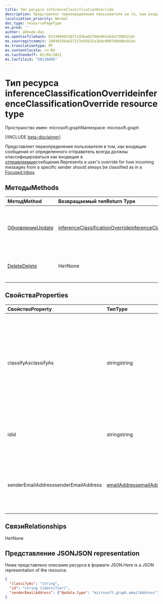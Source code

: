 ```yaml
---
title: Тип ресурса inferenceClassificationOverride
description: Представляет переопределения пользователя на то, как входящие сообщения от определенного отправитель всегда должны классифицироваться как
localization_priority: Normal
doc_type: resourcePageType
ms.prod: ''
author: abheek-das
ms.openlocfilehash: 63149690230f1c83ba62f60e963a64a7300d22dc
ms.sourcegitcommit: 1004835b44271f2e50332a1bdc9097d4b06a914a
ms.translationtype: MT
ms.contentlocale: ru-RU
ms.lasthandoff: 02/06/2021
ms.locfileid: "50130895"
---
```

# <a name="inferenceclassificationoverride-resource-type"></a><span data-ttu-id="d4bfd-103">Тип ресурса inferenceClassificationOverride</span><span class="sxs-lookup"><span data-stu-id="d4bfd-103">inferenceClassificationOverride resource type</span></span>

<span data-ttu-id="d4bfd-104">Пространство имен: microsoft.graph</span><span class="sxs-lookup"><span data-stu-id="d4bfd-104">Namespace: microsoft.graph</span></span>

[!INCLUDE [beta-disclaimer](../../includes/beta-disclaimer.md)]

<span data-ttu-id="d4bfd-105">Представляет переопределения пользователя в том, как входящие сообщения от определенного отправитель всегда должны классифицироваться как входящие в [отправляемые](manage-focused-inbox.md)сообщения.</span><span class="sxs-lookup"><span data-stu-id="d4bfd-105">Represents a user's override for how incoming messages from a specific sender should always be classified as in a [Focused Inbox](manage-focused-inbox.md).</span></span>


## <a name="methods"></a><span data-ttu-id="d4bfd-106">Методы</span><span class="sxs-lookup"><span data-stu-id="d4bfd-106">Methods</span></span>

| <span data-ttu-id="d4bfd-107">Метод</span><span class="sxs-lookup"><span data-stu-id="d4bfd-107">Method</span></span>           | <span data-ttu-id="d4bfd-108">Возвращаемый тип</span><span class="sxs-lookup"><span data-stu-id="d4bfd-108">Return Type</span></span>    |<span data-ttu-id="d4bfd-109">Описание</span><span class="sxs-lookup"><span data-stu-id="d4bfd-109">Description</span></span>|
|:---------------|:--------|:----------|
|[<span data-ttu-id="d4bfd-110">Обновление</span><span class="sxs-lookup"><span data-stu-id="d4bfd-110">Update</span></span>](../api/inferenceclassificationoverride-update.md) | [<span data-ttu-id="d4bfd-111">inferenceClassificationOverride</span><span class="sxs-lookup"><span data-stu-id="d4bfd-111">inferenceClassificationOverride</span></span>](inferenceclassificationoverride.md) |<span data-ttu-id="d4bfd-112">Изменение поля **ClassifyAs** переопределения указанным образом.</span><span class="sxs-lookup"><span data-stu-id="d4bfd-112">Change the **ClassifyAs** field of an override as specified.</span></span> |
|[<span data-ttu-id="d4bfd-113">Delete</span><span class="sxs-lookup"><span data-stu-id="d4bfd-113">Delete</span></span>](../api/inferenceclassificationoverride-delete.md) | <span data-ttu-id="d4bfd-114">Нет</span><span class="sxs-lookup"><span data-stu-id="d4bfd-114">None</span></span> |<span data-ttu-id="d4bfd-115">Удаление переопределения по идентификатору.</span><span class="sxs-lookup"><span data-stu-id="d4bfd-115">Delete an override specified by its ID.</span></span> |

## <a name="properties"></a><span data-ttu-id="d4bfd-116">Свойства</span><span class="sxs-lookup"><span data-stu-id="d4bfd-116">Properties</span></span>
| <span data-ttu-id="d4bfd-117">Свойство</span><span class="sxs-lookup"><span data-stu-id="d4bfd-117">Property</span></span>     | <span data-ttu-id="d4bfd-118">Тип</span><span class="sxs-lookup"><span data-stu-id="d4bfd-118">Type</span></span>   |<span data-ttu-id="d4bfd-119">Описание</span><span class="sxs-lookup"><span data-stu-id="d4bfd-119">Description</span></span>|
|:---------------|:--------|:----------|
|<span data-ttu-id="d4bfd-120">classifyAs</span><span class="sxs-lookup"><span data-stu-id="d4bfd-120">classifyAs</span></span>|<span data-ttu-id="d4bfd-121">string</span><span class="sxs-lookup"><span data-stu-id="d4bfd-121">string</span></span>| <span data-ttu-id="d4bfd-p101">Указывает, как должны классифицироваться все входящие сообщения от определенного отправителя. Возможные значения: `focused`, `other`.</span><span class="sxs-lookup"><span data-stu-id="d4bfd-p101">Specifies how incoming messages from a specific sender should always be classified as. Possible values are: `focused`, `other`.</span></span>|
|<span data-ttu-id="d4bfd-124">id</span><span class="sxs-lookup"><span data-stu-id="d4bfd-124">id</span></span>|<span data-ttu-id="d4bfd-125">string</span><span class="sxs-lookup"><span data-stu-id="d4bfd-125">string</span></span>| <span data-ttu-id="d4bfd-p102">Уникальный идентификатор переопределения. Только для чтения.</span><span class="sxs-lookup"><span data-stu-id="d4bfd-p102">The unique identifier of the override. Read-only.</span></span>|
|<span data-ttu-id="d4bfd-128">senderEmailAddress</span><span class="sxs-lookup"><span data-stu-id="d4bfd-128">senderEmailAddress</span></span>|[<span data-ttu-id="d4bfd-129">emailAddress</span><span class="sxs-lookup"><span data-stu-id="d4bfd-129">emailAddress</span></span>](emailaddress.md)|<span data-ttu-id="d4bfd-130">Сведения об электронном адресе отправителя, для которого создано переопределение.</span><span class="sxs-lookup"><span data-stu-id="d4bfd-130">The email address information of the sender for whom the override is created.</span></span>|

## <a name="relationships"></a><span data-ttu-id="d4bfd-131">Связи</span><span class="sxs-lookup"><span data-stu-id="d4bfd-131">Relationships</span></span>
<span data-ttu-id="d4bfd-132">Нет</span><span class="sxs-lookup"><span data-stu-id="d4bfd-132">None</span></span>


## <a name="json-representation"></a><span data-ttu-id="d4bfd-133">Представление JSON</span><span class="sxs-lookup"><span data-stu-id="d4bfd-133">JSON representation</span></span>

<span data-ttu-id="d4bfd-134">Ниже представлено описание ресурса в формате JSON.</span><span class="sxs-lookup"><span data-stu-id="d4bfd-134">Here is a JSON representation of the resource.</span></span>

<!-- {
  "blockType": "resource",
  "optionalProperties": [

  ],
  "@odata.type": "microsoft.graph.inferenceClassificationOverride"
}-->

```json
{
  "classifyAs": "string",
  "id": "string (identifier)",
  "senderEmailAddress": {"@odata.type": "microsoft.graph.emailAddress"}
}

```

<!-- uuid: 8fcb5dbc-d5aa-4681-8e31-b001d5168d79
2015-10-25 14:57:30 UTC -->
<!--
{
  "type": "#page.annotation",
  "description": "inferenceClassificationOverride resource",
  "keywords": "",
  "section": "documentation",
  "tocPath": "",
  "suppressions": []
}
-->


